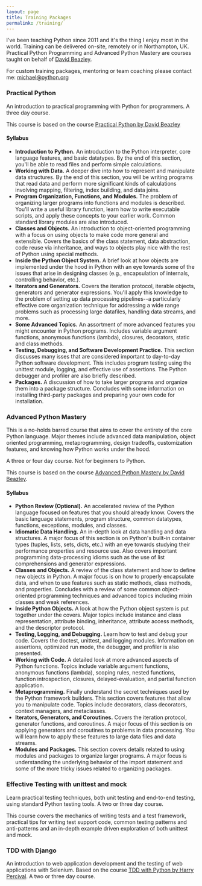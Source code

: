 ```yaml
---
layout: page
title: Training Packages
permalink: /training/
---
```


I've been teaching Python since 2011 and it's the thing I enjoy most in the world. Training can be delivered on-site, remotely or in Northampton, UK. Practical Python Programming and Advanced Python Mastery are courses taught on behalf of [David Beazley](https://dabeaz.com/teaching.html).
 
For custom training packages, mentoring or team coaching please contact me: [michael@python.org](mailto:michael@python.org)

### Practical Python

An introduction to practical programming with Python for programmers. A three day course.

This course is based on the course [Practical Python by David Beazley](https://dabeaz.com/practicalpython.html)

#### Syllabus

* **Introduction to Python.** An introduction to the Python interpreter, core language features, and basic datatypes. By the end of this section, you'll be able to read files and perform simple calculations.
* **Working with Data.** A deeper dive into how to represent and manipulate data structures. By the end of this section, you will be writing programs that read data and perform more significant kinds of calculations involving mapping, filtering, index building, and data joins.
* **Program Organization, Functions, and Modules.** The problem of organizing larger programs into functions and modules is described. You'll write a useful library function, learn how to write executable scripts, and apply these concepts to your earlier work. Common standard library modules are also introduced.
* **Classes and Objects.** An introduction to object-oriented programming with a focus on using objects to make code more general and extensible. Covers the basics of the class statement, data abstraction, code reuse via inheritance, and ways to objects play nice with the rest of Python using special methods.
* **Inside the Python Object System.** A brief look at how objects are implemented under the hood in Python with an eye towards some of the issues that arise in designing classes (e.g., encapsulation of internals, controlling behavior, etc.).
* **Iterators and Generators.** Covers the iteration protocol, iterable objects, generators and generator expressions. You'll apply this knowledge to the problem of setting up data processing pipelines--a particularly effective core organization technique for addressing a wide range problems such as processing large datafiles, handling data streams, and more.
* **Some Advanced Topics.** An assortment of more advanced features you might encounter in Python programs. Includes variable argument functions, anonymous functions (lambda), closures, decorators, static and class methods.
* **Testing, Debugging, and Software Development Practice.** This section discusses many isses that are considered important to day-to-day Python software development. This includes program testing using the unittest module, logging, and effective use of assertions. The Python debugger and profiler are also briefly described.
* **Packages.** A discussion of how to take larger programs and organize them into a package structure. Concludes with some information on installing third-party packages and preparing your own code for installation.


### Advanced Python Mastery

This is a no-holds barred course that aims to cover the entirety of the core Python language. Major themes include advanced data manipulation, object oriented programming, metaprogramming, design tradeoffs, customization features, and knowing how Python works under the hood. 

A three or four day course. Not for beginners to Python.

This course is based on the course [Advanced Python Mastery by David Beazley](https://dabeaz.com/pythonmastery.html).

#### Syllabus

* **Python Review (Optional).** An accelerated review of the Python language focused on features that you should already know. Covers the basic language statements, program structure, common datatypes, functions, exceptions, modules, and classes.
* **Idiomatic Data Handling.** An in-depth look at data handling and data structures. A major focus of this section is on Python's built-in container types (tuples, lists, sets, dicts, etc.) with an eye towards studying their performance properties and resource use. Also covers important programming data-processing idioms such as the use of list comprehensions and generator expressions.
* **Classes and Objects.** A review of the class statement and how to define new objects in Python. A major focus is on how to properly encapsulate data, and when to use features such as static methods, class methods, and properties. Concludes with a review of some common object-oriented programming techniques and advanced topics including mixin classes and weak references.
* **Inside Python Objects.** A look at how the Python object system is put together under the covers. Major topics include instance and class representation, attribute binding, inheritance, attribute access methods, and the descriptor protocol.
* **Testing, Logging, and Debugging.** Learn how to test and debug your code. Covers the doctest, unittest, and logging modules. Information on assertions, optimized run mode, the debugger, and profiler is also presented.
* **Working with Code.** A detailed look at more advanced aspects of Python functions. Topics include variable argument functions, anonymous functions (lambda), scoping rules, nested functions, function introspection, closures, delayed-evaluation, and partial function application.
* **Metaprogramming.** Finally understand the secret techniques used by the Python framework builders. This section covers features that allow you to manipulate code. Topics include decorators, class decorators, context managers, and metaclasses.
* **Iterators, Generators, and Coroutines.** Covers the iteration protocol, generator functions, and coroutines. A major focus of this section is on applying generators and coroutines to problems in data processing. You will learn how to apply these features to large data files and data streams.
* **Modules and Packages.** This section covers details related to using modules and packages to organize larger programs. A major focus is understanding the underlying behavior of the import statement and some of the more tricky issues related to organizing packages.

### Effective Testing with unittest and mock

Learn practical testing techniques, both unit testing and end-to-end testing, using standard Python testing tools. A two or three day course.

This course covers the mechanics of writing tests and a test framework, practical tips for writing test support code, common testing patterns and anti-patterns and an in-depth example driven exploration of both unittest and mock.

### TDD with Django

An introduction to web application development and the testing of web applications with Selenium. Based on the course [TDD with Python by Harry Percival](https://www.obeythetestinggoat.com/). A two or three day course.
